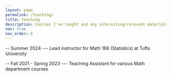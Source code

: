 ```yaml
---
layout: page
permalink: /teaching/
title: teaching
description: Courses I've taught and any interesting/relevant materials I can share
nav: true
nav_order: 6
---
```


-- Summer 2024 --- Lead instructor for Math 166 (Statistics) at Tufts University

-- Fall 2021 - Spring 2023 --- Teaching Assistant for various Math department courses
